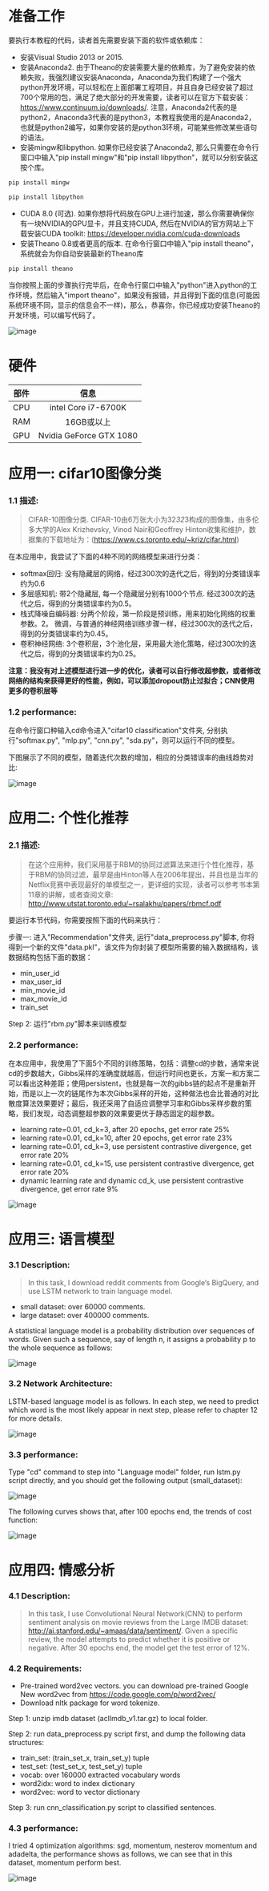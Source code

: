 # 准备工作
要执行本教程的代码，读者首先需要安装下面的软件或依赖库：
 - 安装Visual Studio 2013 or 2015.
 - 安装Anaconda2. 由于Theano的安装需要大量的依赖库，为了避免安装的依赖失败，我强烈建议安装Anaconda，Anaconda为我们构建了一个强大python开发环境，可以轻松在上面部署工程项目，并且自身已经安装了超过700个常用的包，满足了绝大部分的开发需要，读者可以在官方下载安装：https://www.continuum.io/downloads/. 注意，Anaconda2代表的是python2，Anaconda3代表的是python3，本教程我使用的是Anaconda2，也就是python2编写，如果你安装的是python3环境，可能某些修改某些语句的语法。
 - 安装mingw和libpython. 如果你已经安装了Anaconda2, 那么只需要在命令行窗口中输入"pip install mingw"和"pip install libpython"，就可以分别安装这按个库。
 ```javascript
 pip install mingw
 ``` 
 ```javascript
 pip install libpython
 ``` 
 - CUDA 8.0 (可选). 如果你想将代码放在GPU上进行加速，那么你需要确保你有一块NVIDIA的GPU显卡，并且支持CUDA, 然后在NVIDIA的官方网站上下载安装CUDA toolkit: https://developer.nvidia.com/cuda-downloads  
 - 安装Theano 0.8或者更高的版本. 在命令行窗口中输入"pip install theano"，系统就会为你自动安装最新的Theano库
 ```javascript
 pip install theano
 ```

当你按照上面的步骤执行完毕后，在命令行窗口中输入"python"进入python的工作环境，然后输入"import theano"，如果没有报错，并且得到下面的信息(可能因系统环境不同，显示的信息会不一样)，那么，恭喜你，你已经成功安装Theano的开发环境，可以编写代码了。

![image](https://github.com/innovation-cat/DeepLearningBook/raw/master/raw/theano1.png)
 
# 硬件
| 部件     | 信息|
|:--------:|:---------:|
|CPU|intel Core i7-6700K|
|RAM|16GB或以上|
|GPU|Nvidia GeForce GTX 1080|

# 应用一: cifar10图像分类
### 1.1 描述:
>  CIFAR-10图像分类. CIFAR-10由6万张大小为32*32*3构成的图像集，由多伦多大学的Alex Krizhevsky, Vinod Nair和Geoffrey Hinton收集和维护，数据集的下载地址为：(https://www.cs.toronto.edu/~kriz/cifar.html)

在本应用中，我尝试了下面的4种不同的网络模型来进行分类：
 - softmax回归: 没有隐藏层的网络，经过300次的迭代之后，得到的分类错误率约为0.6 
 - 多层感知机: 带2个隐藏层, 每一个隐藏层分别有1000个节点. 经过300次的迭代之后，得到的分类错误率约为0.5。
 - 栈式降噪自编码器: 分两个阶段，第一阶段是预训练，用来初始化网络的权重参数。2。 微调，与普通的神经网络训练步骤一样，经过300次的迭代之后，得到的分类错误率约为0.45。 
 - 卷积神经网络: 3个卷积层，3个池化层，采用最大池化策略，经过300次的迭代之后，得到的分类错误率约为0.25。

**注意：我没有对上述模型进行进一步的优化，读者可以自行修改超参数，或者修改网络的结构来获得更好的性能，例如，可以添加dropout防止过拟合；CNN使用更多的卷积层等**

### 1.2 performance:
在命令行窗口种输入cd命令进入"cifar10 classification"文件夹, 分别执行"softmax.py", "mlp.py", "cnn.py", "sda.py"，则可以运行不同的模型。

下图展示了不同的模型，随着迭代次数的增加，相应的分类错误率的曲线趋势对比:

![image](https://github.com/innovation-cat/DeepLearningBook/raw/master/raw/cifar10.png)


# 应用二: 个性化推荐
### 2.1 描述:
> 在这个应用种，我们采用基于RBM的协同过滤算法来进行个性化推荐，基于RBM的协同过滤，最早是由Hinton等人在2006年提出，并且也是当年的Netflix竞赛中表现最好的单模型之一，更详细的实现，读者可以参考书本第11章的讲解，或者查阅文章: http://www.utstat.toronto.edu/~rsalakhu/papers/rbmcf.pdf

要运行本节代码，你需要按照下面的代码来执行：

步骤一: 进入"Recommendation"文件夹, 运行"data_preprocess.py"脚本, 你将得到一个新的文件"data.pkl"，该文件为你封装了模型所需要的输入数据结构，该数据结构包括下面的数据：
 - min_user_id
 - max_user_id
 - min_movie_id
 - max_movie_id
 - train_set
 
Step 2: 运行"rbm.py"脚本来训练模型

### 2.2 performance:
在本应用中，我使用了下面5个不同的训练策略，包括：调整cd的步数，通常来说cd的步数越大，Gibbs采样的准确度就越高，但运行时间也更长，方案一和方案二可以看出这种差距；使用persistent，也就是每一次的gibbs链的起点不是重新开始，而是以上一次的链尾作为本次Gibbs采样的开始，这种做法也会比普通的对比散度算法效果要好；最后，我还采用了自适应调整学习率和Gibbs采样步数的策略，我们发现，动态调整超参数的效果要更优于静态固定的超参数。

 - learning rate=0.01, cd_k=3, after 20 epochs, get error rate 25%
 - learning rate=0.01, cd_k=10, after 20 epochs, get error rate 23%
 - learning rate=0.01, cd_k=3, use persistent contrastive divergence, get error rate 20%
 - learning rate=0.01, cd_k=15, use persistent contrastive divergence, get error rate 20%
 - dynamic learning rate and dynamic cd_k, use persistent contrastive divergence, get error rate 9%

![image](https://github.com/innovation-cat/DeepLearningBook/raw/master/raw/rbm.png)


# 应用三: 语言模型
### 3.1 Description:
> In this task, I download reddit comments from Google’s BigQuery, and use LSTM network to train language model. 

 - small dataset: over 60000 comments.
 - large dataset: over 400000 comments.

A statistical language model is a probability distribution over sequences of words. Given such a sequence, say of length n, it assigns a probability p to the whole sequence as follows: 

![image](https://github.com/innovation-cat/DeepLearningBook/raw/master/raw/language_model2.png)

### 3.2 Network Architecture:

LSTM-based language model is as follows. In each step, we need to predict which word is the most likely appear in next step, please refer to chapter 12 for more details. 

![image](https://github.com/innovation-cat/DeepLearningBook/raw/master/raw/language_model3.png)

### 3.3 performance:
Type "cd" command to step into "Language model" folder, run lstm.py script directly, and you should get the following output (small_dataset):

![image](https://github.com/innovation-cat/DeepLearningBook/raw/master/raw/lstm_output.png)

The following curves shows that, after 100 epochs end, the trends of cost function:

![image](https://github.com/innovation-cat/DeepLearningBook/raw/master/raw/language_model.png)


# 应用四: 情感分析
### 4.1 Description: 

> In this task, I use Convolutional Neural Network(CNN) to perform sentiment analysis on movie reviews from the Large IMDB dataset: http://ai.stanford.edu/~amaas/data/sentiment/. Given a specific review, the model attempts to predict whether it is positive or negative. After 30 epochs end, the model get the test error of 12%. 

### 4.2 Requirements:

 - Pre-trained word2vec vectors. you can download pre-trained Google New word2vec from https://code.google.com/p/word2vec/
 - Download nltk package for word tokenize.

Step 1: unzip imdb dataset (aclImdb_v1.tar.gz) to local folder.
 
Step 2: run data_preprocess.py script first, and dump the following data structures:

 - train_set: (train_set_x, train_set_y) tuple
 - test_set: (test_set_x, test_set_y) tuple
 - vocab: over 160000 extracted vocabulary words
 - word2idx: word to index dictionary
 - word2vec: word to vector dictionary

Step 3: run cnn_classification.py script to classified sentences.

### 4.3 performance:

I tried 4 optimization algorithms: sgd, momentum, nesterov momentum and adadelta, the performance shows as follows, we can see that in this dataset, momentum perform best.

![image](https://github.com/innovation-cat/DeepLearningBook/raw/master/raw/performance.png)

